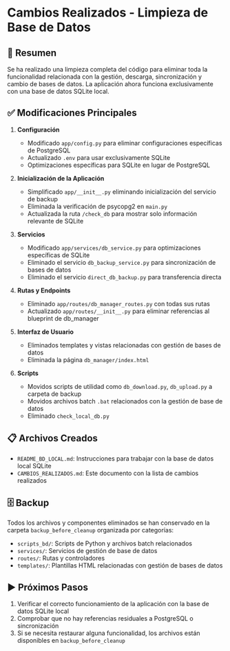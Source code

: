 # Cambios Realizados - Limpieza de Base de Datos

## 🔧 Resumen

Se ha realizado una limpieza completa del código para eliminar toda la funcionalidad relacionada con la gestión, descarga, sincronización y cambio de bases de datos. La aplicación ahora funciona exclusivamente con una base de datos SQLite local.

## ✅ Modificaciones Principales

1. **Configuración**
   - Modificado `app/config.py` para eliminar configuraciones específicas de PostgreSQL
   - Actualizado `.env` para usar exclusivamente SQLite
   - Optimizaciones específicas para SQLite en lugar de PostgreSQL

2. **Inicialización de la Aplicación**
   - Simplificado `app/__init__.py` eliminando inicialización del servicio de backup
   - Eliminada la verificación de psycopg2 en `main.py`
   - Actualizada la ruta `/check_db` para mostrar solo información relevante de SQLite

3. **Servicios**
   - Modificado `app/services/db_service.py` para optimizaciones específicas de SQLite
   - Eliminado el servicio `db_backup_service.py` para sincronización de bases de datos
   - Eliminado el servicio `direct_db_backup.py` para transferencia directa

4. **Rutas y Endpoints**
   - Eliminado `app/routes/db_manager_routes.py` con todas sus rutas
   - Actualizado `app/routes/__init__.py` para eliminar referencias al blueprint de db_manager

5. **Interfaz de Usuario**
   - Eliminados templates y vistas relacionadas con gestión de bases de datos
   - Eliminada la página `db_manager/index.html`

6. **Scripts**
   - Movidos scripts de utilidad como `db_download.py`, `db_upload.py` a carpeta de backup
   - Movidos archivos batch `.bat` relacionados con la gestión de base de datos
   - Eliminado `check_local_db.py`

## 📋 Archivos Creados

- `README_BD_LOCAL.md`: Instrucciones para trabajar con la base de datos local SQLite
- `CAMBIOS_REALIZADOS.md`: Este documento con la lista de cambios realizados

## 🗄️ Backup

Todos los archivos y componentes eliminados se han conservado en la carpeta `backup_before_cleanup` organizada por categorías:

- `scripts_bd/`: Scripts de Python y archivos batch relacionados
- `services/`: Servicios de gestión de base de datos
- `routes/`: Rutas y controladores
- `templates/`: Plantillas HTML relacionadas con gestión de bases de datos

## ▶️ Próximos Pasos

1. Verificar el correcto funcionamiento de la aplicación con la base de datos SQLite local
2. Comprobar que no hay referencias residuales a PostgreSQL o sincronización
3. Si se necesita restaurar alguna funcionalidad, los archivos están disponibles en `backup_before_cleanup`
